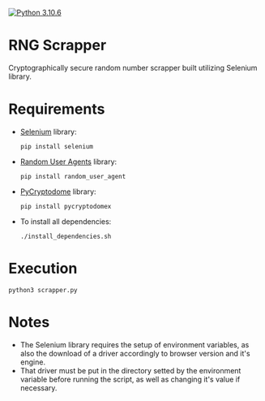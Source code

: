  [![Python 3.10.6](https://img.shields.io/badge/Python-3776AB?style=for-the-badge&logo=python&logoColor=white)](https://www.python.org/downloads/release/python-3106/)

# RNG Scrapper 

Cryptographically secure random number scrapper built utilizing Selenium library.

# Requirements

- [Selenium](https://www.selenium.dev/pt-br/documentation/) library:

      pip install selenium
      
- [Random User Agents](https://pypi.org/project/random-user-agent/) library:
 
      pip install random_user_agent
       
- [PyCryptodome](https://pycryptodome.readthedocs.io/en/latest/src/introduction.html) library:
 
      pip install pycryptodomex
       
- To install all dependencies:

      ./install_dependencies.sh
       

# Execution

    python3 scrapper.py


# Notes

- The Selenium library requires the setup of environment variables, as also the download of a driver accordingly to browser version and it's engine.
- That driver must be put in the directory setted by the environment variable before running the script, as well as changing it's value if necessary.
